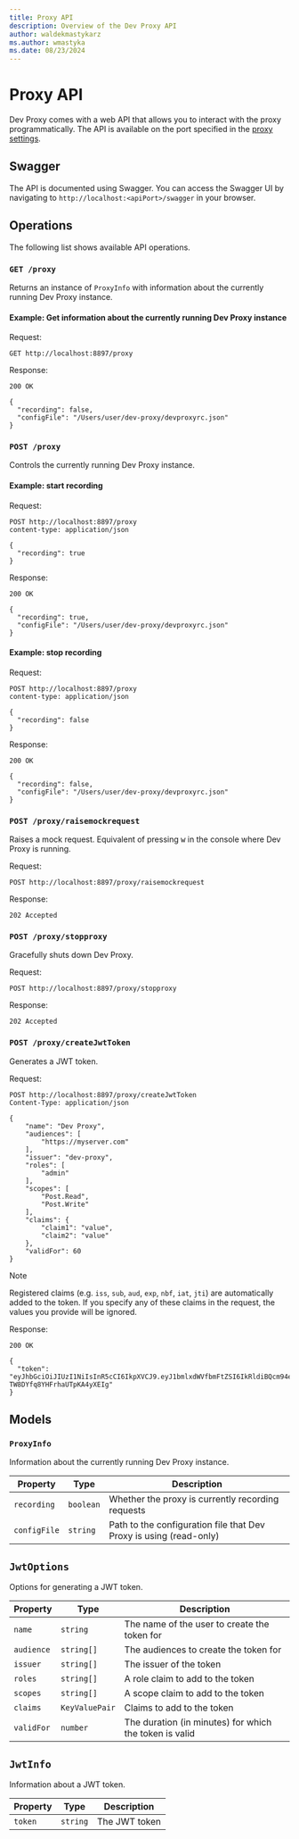 ```yaml
---
title: Proxy API
description: Overview of the Dev Proxy API
author: waldekmastykarz
ms.author: wmastyka
ms.date: 08/23/2024
---
```


# Proxy API

Dev Proxy comes with a web API that allows you to interact with the proxy programmatically. The API is available on the port specified in the [proxy settings](./proxy-settings.md).

## Swagger

The API is documented using Swagger. You can access the Swagger UI by navigating to `http://localhost:<apiPort>/swagger` in your browser.

## Operations

The following list shows available API operations.

### `GET /proxy`

Returns an instance of `ProxyInfo` with information about the currently running Dev Proxy instance.

#### Example: Get information about the currently running Dev Proxy instance

Request:

```http
GET http://localhost:8897/proxy
```

Response:

```text
200 OK

{
  "recording": false,
  "configFile": "/Users/user/dev-proxy/devproxyrc.json"
}
```

### `POST /proxy`

Controls the currently running Dev Proxy instance.

#### Example: start recording

Request:

```http
POST http://localhost:8897/proxy
content-type: application/json

{
  "recording": true
}
```

Response:

```text
200 OK

{
  "recording": true,
  "configFile": "/Users/user/dev-proxy/devproxyrc.json"
}
```

#### Example: stop recording

Request:

```http
POST http://localhost:8897/proxy
content-type: application/json

{
  "recording": false
}
```

Response:

```text
200 OK

{
  "recording": false,
  "configFile": "/Users/user/dev-proxy/devproxyrc.json"
}
```

### `POST /proxy/raisemockrequest`

Raises a mock request. Equivalent of pressing <kbd>w</kbd> in the console where Dev Proxy is running.

Request:

```http
POST http://localhost:8897/proxy/raisemockrequest
```

Response:

```text
202 Accepted
```

### `POST /proxy/stopproxy`

Gracefully shuts down Dev Proxy.

Request:

```http
POST http://localhost:8897/proxy/stopproxy
```

Response:

```text
202 Accepted
```

### `POST /proxy/createJwtToken`

Generates a JWT token.

Request:

```http
POST http://localhost:8897/proxy/createJwtToken
Content-Type: application/json

{
    "name": "Dev Proxy",
    "audiences": [
        "https://myserver.com"
    ],
    "issuer": "dev-proxy",
    "roles": [
        "admin"
    ],
    "scopes": [
        "Post.Read",
        "Post.Write"
    ],
    "claims": {
        "claim1": "value",
        "claim2": "value"
    },
    "validFor": 60
}
```

> [!NOTE]
> Registered claims (e.g. `iss`, `sub`, `aud`, `exp`, `nbf`, `iat`, `jti`) are automatically added to the token. If you specify any of these claims in the request, the values you provide will be ignored.

Response:

```text
200 OK

{
  "token": "eyJhbGciOiJIUzI1NiIsInR5cCI6IkpXVCJ9.eyJ1bmlxdWVfbmFtZSI6IkRldiBQcm94eSIsInN1YiI6IkRldiBQcm94eSIsImp0aSI6IjkyZjM5YzciLCJzY3AiOlsiUG9zdC5SZWFkIiwiUG9zdC5Xcml0ZSJdLCJyb2xlcyI6ImFkbWluIiwiY2xhaW0xIjoidmFsdWUiLCJjbGFpbTIiOiJ2YWx1ZSIsImF1ZCI6Imh0dHBzOi8vbXlzZXJ2ZXIuY29tIiwibmJmIjoxNzI3MTk4MjgyLCJleHAiOjE3MjcyMDE4ODIsImlhdCI6MTcyNzE5ODI4MiwiaXNzIjoiZGV2LXByb3h5In0.E_Gj9E58OrAh9uHgc-TW8DYfq8YHFrhaUTpKA4yXEIg"
}
```

## Models

### `ProxyInfo`

Information about the currently running Dev Proxy instance.

| Property | Type | Description |
|----------|------|-------------|
| `recording` | `boolean` | Whether the proxy is currently recording requests |
| `configFile` | `string` | Path to the configuration file that Dev Proxy is using (read-only) |

## `JwtOptions`

Options for generating a JWT token.

| Property | Type | Description |
|----------|------|-------------|
| `name` | `string` | The name of the user to create the token for |
| `audience` | `string[]` | The audiences to create the token for |
| `issuer` | `string[]` | The issuer of the token |
| `roles` | `string[]` | A role claim to add to the token |
| `scopes` | `string[]` | A scope claim to add to the token |
| `claims` | `KeyValuePair` | Claims to add to the token |
| `validFor` | `number` | The duration (in minutes) for which the token is valid |

## `JwtInfo`

Information about a JWT token.

| Property | Type | Description |
|----------|------|-------------|
| `token` | `string` | The JWT token |
